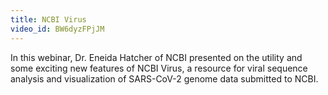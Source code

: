 ```yaml
---
title: NCBI Virus 
video_id: BW6dyzFPjJM
---
```

In this webinar, Dr. Eneida Hatcher of NCBI presented on the utility and some exciting new features of NCBI Virus, a resource for viral sequence analysis and visualization of SARS-CoV-2 genome data submitted to NCBI.